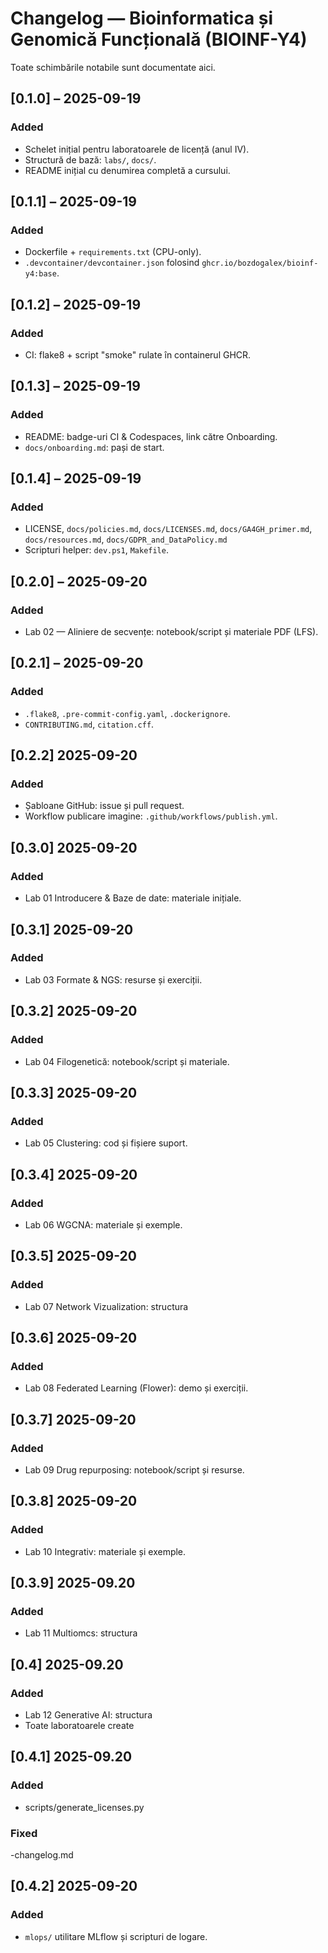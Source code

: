 
# Changelog — Bioinformatica și Genomică Funcțională (BIOINF-Y4)

Toate schimbările notabile sunt documentate aici.

## [0.1.0] – 2025-09-19
### Added
- Schelet inițial pentru laboratoarele de licență (anul IV).
- Structură de bază: `labs/`, `docs/`.
- README inițial cu denumirea completă a cursului.
## [0.1.1] – 2025-09-19
### Added
- Dockerfile + `requirements.txt` (CPU-only).
- `.devcontainer/devcontainer.json` folosind `ghcr.io/bozdogalex/bioinf-y4:base`.
## [0.1.2] – 2025-09-19
### Added
- CI: flake8 + script "smoke" rulate în containerul GHCR.
## [0.1.3] – 2025-09-19
### Added
- README: badge-uri CI & Codespaces, link către Onboarding.
- `docs/onboarding.md`: pași de start.
## [0.1.4] – 2025-09-19
### Added
- LICENSE, `docs/policies.md`, `docs/LICENSES.md`, `docs/GA4GH_primer.md`, `docs/resources.md`, `docs/GDPR_and_DataPolicy.md`
- Scripturi helper: `dev.ps1`, `Makefile`.
## [0.2.0] – 2025-09-20
### Added
- Lab 02 — Aliniere de secvențe: notebook/script și materiale PDF (LFS).
## [0.2.1] – 2025-09-20
### Added
- `.flake8`, `.pre-commit-config.yaml`, `.dockerignore`.
- `CONTRIBUTING.md`, `citation.cff`.
## [0.2.2]  2025-09-20
### Added
- Șabloane GitHub: issue și pull request.
- Workflow publicare imagine: `.github/workflows/publish.yml`.
## [0.3.0]  2025-09-20
### Added
- Lab 01  Introducere & Baze de date: materiale inițiale.
## [0.3.1]  2025-09-20
### Added
- Lab 03  Formate & NGS: resurse și exerciții.
## [0.3.2]  2025-09-20
### Added
- Lab 04  Filogenetică: notebook/script și materiale.
## [0.3.3]  2025-09-20
### Added
- Lab 05  Clustering: cod și fișiere suport.
## [0.3.4]  2025-09-20
### Added
- Lab 06  WGCNA: materiale și exemple.
## [0.3.5]  2025-09-20
### Added
- Lab 07 Network Vizualization: structura
## [0.3.6]  2025-09-20
### Added
- Lab 08  Federated Learning (Flower): demo și exerciții.
## [0.3.7]  2025-09-20
### Added
- Lab 09  Drug repurposing: notebook/script și resurse.
## [0.3.8]  2025-09-20
### Added
- Lab 10  Integrativ: materiale și exemple.
## [0.3.9]  2025-09.20
### Added 
- Lab 11  Multiomcs: structura
## [0.4]  2025-09.20
### Added 
- Lab 12  Generative AI: structura
- Toate laboratoarele create
## [0.4.1]  2025-09.20
### Added 
- scripts/generate_licenses.py
### Fixed 
-changelog.md
## [0.4.2]  2025-09-20
### Added
- `mlops/`  utilitare MLflow și scripturi de logare.
